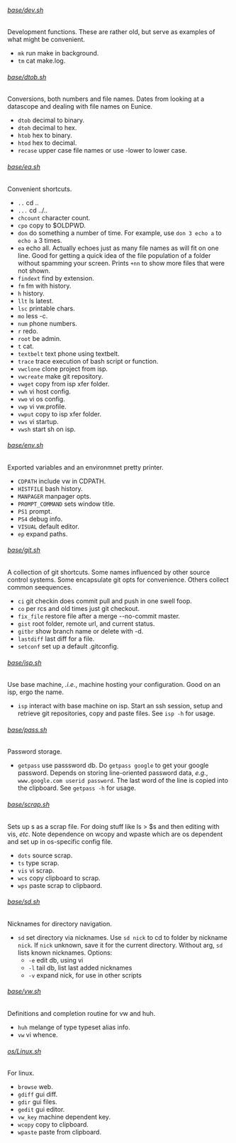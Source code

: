 
###### [base/dev.sh](base/dev.sh)
Development functions. These are rather old, but serve as
examples of what might be convenient.
* `mk`  run make in background.
* `tm`  cat make.log.

###### [base/dtob.sh](base/dtob.sh)
Conversions, both numbers and file names. Dates from looking
at a datascope and dealing with file names on Eunice.
* `dtob`  decimal to binary.
* `dtoh`  decimal to hex.
* `htob`  hex to binary.
* `htod`  hex to decimal.
* `recase`  upper case file names or use -lower to lower case.

###### [base/ea.sh](base/ea.sh)
Convenient shortcuts.
* `..`  cd ..
* `...`  cd ../..
* `chcount`  character count.
* `cpo`  copy to $OLDPWD.
* `don`  do something a number of time.
For example, use `don 3 echo a` to `echo a` 3 times.
* `ea`  echo all.
Actually echoes just as many file names as will fit on one line.
Good for getting a quick idea of the file population of a folder
without spamming your screen.  Prints `+nn` to show more files
that were not shown.
* `findext`  find by extension.
* `fm`  fm with history.
* `h`  history.
* `llt`  ls latest.
* `lsc`  printable chars.
* `mo`  less -c.
* `num`  phone numbers.
* `r`  redo.
* `root`  be admin.
* `t`  cat.
* `textbelt`  text phone using textbelt.
* `trace`  trace execution of bash script or function.
* `vwclone`  clone project from isp.
* `vwcreate`  make git repository.
* `vwget`  copy from isp xfer folder.
* `vwh`  vi host config.
* `vwo`  vi os config.
* `vwp`  vi vw.profile.
* `vwput`  copy to isp xfer folder.
* `vws`  vi startup.
* `vwsh`  start sh on isp.

###### [base/env.sh](base/env.sh)
Exported variables and an environmnet pretty printer.
* `CDPATH`  include vw in CDPATH.
* `HISTFILE`  bash history.
* `MANPAGER`  manpager opts.
* `PROMPT_COMMAND`  sets window title.
* `PS1`  prompt.
* `PS4`  debug info.
* `VISUAL`  default editor.
* `ep`  expand paths.

###### [base/git.sh](base/git.sh)
A collection of git shortcuts.  Some names influenced by other source
control systems.  Some encapsulate git opts for convenience.  Others
collect common seequences.
* `ci`  git checkin does commit pull and push in one swell foop.
* `co`  per rcs and old times just git checkout.
* `fix_file`  restore file after a merge --no-commit master.
* `gist`  root folder, remote url, and current status.
* `gitbr`  show branch name or delete with -d.
* `lastdiff`  last diff for a file.
* `setconf`  set up a default .gitconfig.

###### [base/isp.sh](base/isp.sh)
Use base machine, *.i.e.*, machine hosting your configuration.  Good on
an isp, ergo the name.
* `isp`  interact with base machine on isp.
Start an ssh session, setup and retrieve git repositories, copy
and paste files. See `isp -h` for usage.

###### [base/pass.sh](base/pass.sh)
Password storage.
* `getpass`  use passsword db.
Do `getpass google` to get your google password.  Depends on
storing line-oriented password data, *e.g.*, `www.google.com
userid password`.  The last word of the line is copied into the
clipboard.  See `getpass -h` for usage.

###### [base/scrap.sh](base/scrap.sh)
Sets up s as a scrap file. For doing stuff like ls > $s and then
editing with vis, *etc*.
Note dependence on wcopy and wpaste which are  os dependent and
set up in os-specific config file.
* `dots`  source scrap.
* `ts`  type scrap.
* `vis`  vi scrap.
* `wcs`  copy clipboard to scrap.
* `wps`  paste scrap to clipbaord.

###### [base/sd.sh](base/sd.sh)
Nicknames for directory navigation.
* `sd`  set directory via nicknames.
Use `sd nick` to cd to folder by nickname `nick`. If `nick`
unknown, save it for the current directory. Without arg, `sd`
lists known nicknames.  Options:
  + `-e` edit db, using vi
  + `-l` tail db, list last added nicknames
  + `-v` expand nick, for use in other scripts

###### [base/vw.sh](base/vw.sh)
Definitions and completion routine for vw and huh.
* `huh`  melange of type typeset alias info.
* `vw`  vi whence.

###### [os/Linux.sh](os/Linux.sh)
For linux.
* `browse`  web.
* `gdiff`  gui diff.
* `gdir`  gui files.
* `gedit`  gui editor.
* `vw_key`  machine dependent key.
* `wcopy`  copy to clipboard.
* `wpaste`  paste from clipboard.
